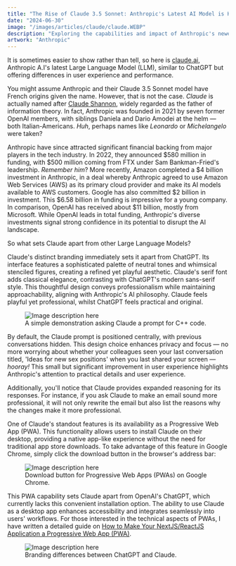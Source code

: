 ```yaml
---
title: "The Rise of Claude 3.5 Sonnet: Anthropic's Latest AI Model is Here to Stay"
date: "2024-06-30"
image: "/images/articles/claude/claude.WEBP"
description: "Exploring the capabilities and impact of Anthropic's newest Large Language Model."
artwork: "Anthropic"
---
```


It is sometimes easier to show rather than tell, so here is [claude.ai](https://claude.ai), Anthropic A.I's latest Large
Language Model (LLM), similar to ChatGPT but offering differences in user experience and performance.

You might assume Anthropic and their Claude 3.5 Sonnet model have French origins given the name. However, that is not
the case. _Claude_ is actually named after [Claude Shannon](https://en.wikipedia.org/wiki/Claude_Shannon), widely
regarded as the father of information theory. In fact, Anthropic was founded in 2021 by seven former OpenAI members,
with
siblings
Daniela and Dario Amodei at the helm &mdash; both Italian-Americans. _Huh_, perhaps names like _Leonardo_ or
_Michelangelo_
were taken?

Anthropic have since attracted significant financial backing from major players in the tech industry. In 2022, they
announced $580 million in funding, with $500 million coming from FTX under Sam Bankman-Fried's
leadership. _Remember him_? More recently, Amazon completed a $4 billion investment in Anthropic, in a deal whereby
Anthropic agreed to use Amazon Web Services (AWS) as its primary cloud provider and make its AI models available to AWS
customers. Google has also committed $2 billion in investment. This $6.58 billion in funding is impressive for a young
company. In comparison, OpenAI has received about $11 billion, mostly from Microsoft. While OpenAI leads in total
funding, Anthropic's diverse investments signal strong confidence in its potential to disrupt the AI landscape.

So what sets Claude apart from other Large Language Models?

Claude's distinct branding immediately sets it apart from ChatGPT. Its interface features a sophisticated palette of
neutral tones and whimsical stenciled figures, creating a refined yet playful aesthetic. Claude's serif font adds
classical elegance, contrasting with ChatGPT's modern sans-serif style. This thoughtful design conveys professionalism
while maintaining approachability, aligning with Anthropic's AI philosophy. Claude feels playful yet
professional, whilst ChatGPT feels practical and original.

<figure>
  <img src="https://patrickprunty.com/gifs/claude-prompt.gif" alt="Image description here">
  <figcaption>A simple demonstration asking Claude a prompt for C++ code.</figcaption>
</figure>

By default, the Claude prompt is positioned centrally, with previous conversations hidden. This design choice enhances
privacy and focus &mdash; no more worrying about whether your colleagues seen your last conversation titled,
'Ideas for new sex positions' when you last shared your screen &mdash; _hooray!_ This small but significant improvement 
in user experience highlights Anthropic's attention to practical details and user experience.

Additionally, you'll notice that Claude provides expanded reasoning for its responses. For instance, if you ask Claude
to make an email sound more professional, it will not only rewrite the email but also list the reasons why the changes
make it more professional.

One of Claude's standout features is its availability as a Progressive Web App (PWA). This functionality allows users to
install Claude on their desktop, providing a native app-like experience without the need for traditional app store
downloads. To take advantage of this feature in Google Chrome, simply click the download button in the browser's address
bar:

<figure>
  <img src="https://patrickprunty.com/images/articles/claude/pwa_claude.png" alt="Image description here">
  <figcaption>Download button for Progressive Web Apps (PWAs) on Google Chrome.</figcaption>
</figure>

This PWA capability sets Claude apart from OpenAI's ChatGPT, which currently lacks this convenient installation option.
The ability to use Claude as a desktop app enhances accessibility and integrates seamlessly into users' workflows. For
those interested in the technical aspects of PWAs, I have written a detailed guide
on [How to Make Your NextJS/ReactJS Application a Progressive Web App (PWA)](https://patrickprunty.com/blog/04-nextjs-pwa).

<figure>
  <img src="https://patrickprunty.com/images/articles/claude/gpt_claude.webp" alt="Image description here">
  <figcaption>Branding differences between ChatGPT and Claude.</figcaption>
</figure>